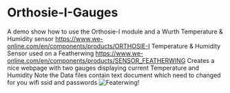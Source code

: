 # Orthosie-I-Gauges
A demo show how to use the Orthosie-I module and a Wurth Temperature & Humidity sensor 
https://www.we-online.com/en/components/products/ORTHOSIE-I
Temperature & Humidity Sensor used on a Featherwing 
https://www.we-online.com/en/components/products/SENSOR_FEATHERWING 
Creates a nice webpage with two gauges displaying current Temperature and Humidity
Note the Data files contain text document which need to changed for you wifi ssid and passwords
![Featerwing!](https://www.we-online.com/components/media/o193549v209%20Family_Sensor-FeatherWing_2501000201291.jpg)



